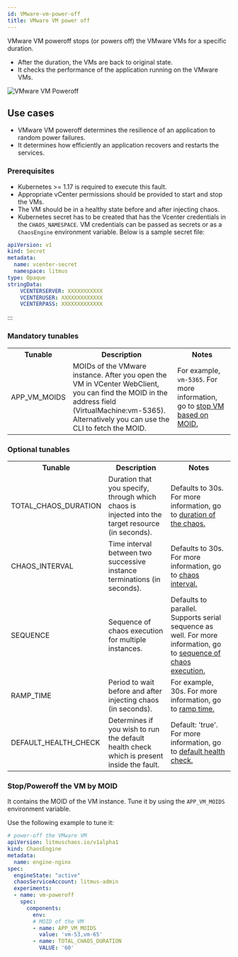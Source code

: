 ```yaml
---
id: VMware-vm-power-off
title: VMware VM power off
---
```


VMware VM poweroff stops (or powers off) the VMware VMs for a specific duration.
- After the duration, the VMs are back to original state.
- It checks the performance of the application running on the VMware VMs.

![VMware VM Poweroff](./static/images/vmware-vm-poweroff.png)

## Use cases

- VMware VM poweroff determines the resilience of an application to random power failures. 
- It determines how efficiently an application recovers and restarts the services.

### Prerequisites
- Kubernetes >= 1.17 is required to execute this fault.
- Appropriate vCenter permissions should be provided to start and stop the VMs.
- The VM should be in a healthy state before and after injecting chaos.
- Kubernetes secret has to be created that has the Vcenter credentials in the `CHAOS_NAMESPACE`. VM credentials can be passed as secrets or as a `ChaosEngine` environment variable. Below is a sample secret file:

```yaml
apiVersion: v1
kind: Secret
metadata:
  name: vcenter-secret
  namespace: litmus
type: Opaque
stringData:
    VCENTERSERVER: XXXXXXXXXXX
    VCENTERUSER: XXXXXXXXXXXXX
    VCENTERPASS: XXXXXXXXXXXXX
```
:::

### Mandatory tunables

   <table>
      <tr>
        <th> Tunable </th>
        <th> Description </th>
        <th> Notes </th>
      </tr>
      <tr>
        <td> APP_VM_MOIDS </td>
        <td> MOIDs of the VMware instance. After you open the VM in VCenter WebClient, you can find the MOID in the address field (VirtualMachine:vm-5365). Alternatively you can use the CLI to fetch the MOID. </td>
        <td> For example, <code>vm-5365</code>. For more information, go to <a href="#stoppoweroff-the-vm-by-moid"> stop VM based on MOID. </a></td>
      </tr>
    </table>

### Optional tunables

   <table>
      <tr>
        <th> Tunable </th>
        <th> Description </th>
        <th> Notes </th>
      </tr>
      <tr>
        <td> TOTAL_CHAOS_DURATION </td>
        <td> Duration that you specify, through which chaos is injected into the target resource (in seconds). </td>
        <td> Defaults to 30s. For more information, go to <a href="../common-tunables-for-all-faults#duration-of-the-chaos"> duration of the chaos. </a></td>
      </tr>
      <tr>
        <td> CHAOS_INTERVAL </td>
        <td> Time interval between two successive instance terminations (in seconds). </td>
        <td> Defaults to 30s. For more information, go to <a href="../common-tunables-for-all-faults#chaos-interval"> chaos interval. </a></td>
      </tr>
      <tr>
        <td> SEQUENCE </td>
       <td> Sequence of chaos execution for multiple instances. </td>
        <td> Defaults to parallel. Supports serial sequence as well. For more information, go to <a href="../common-tunables-for-all-faults#sequence-of-chaos-execution"> sequence of chaos execution.</a></td>
      </tr>
      <tr>
        <td> RAMP_TIME </td>
        <td> Period to wait before and after injecting chaos (in seconds). </td>
        <td> For example, 30s. For more information, go to <a href="../common-tunables-for-all-faults#ramp-time"> ramp time. </a></td>
      </tr>
      <tr>
      <td>DEFAULT_HEALTH_CHECK</td>
      <td>Determines if you wish to run the default health check which is present inside the fault. </td>
      <td> Default: 'true'. For more information, go to <a href="/docs/chaos-engineering/technical-reference/chaos-faults/common-tunables-for-all-faults#default-health-check"> default health check.</a></td>
      </tr>
    </table>


### Stop/Poweroff the VM by MOID

It contains the MOID of the VM instance. Tune it by using the `APP_VM_MOIDS` environment variable.

Use the following example to tune it:

[embedmd]:# (./static/manifests/vm-poweroff/app-vm-moid.yaml yaml)
```yaml
# power-off the VMware VM
apiVersion: litmuschaos.io/v1alpha1
kind: ChaosEngine
metadata:
  name: engine-nginx
spec:
  engineState: "active"
  chaosServiceAccount: litmus-admin
  experiments:
  - name: vm-poweroff
    spec:
      components:
        env:
        # MOID of the VM
        - name: APP_VM_MOIDS
          value: 'vm-53,vm-65'
        - name: TOTAL_CHAOS_DURATION
          VALUE: '60'
```
